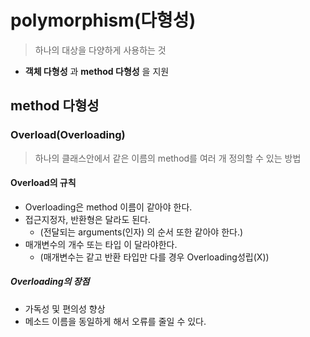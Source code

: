 # polymorphism(다형성)
> 하나의 대상을 다양하게 사용하는 것
- **객체 다형성** 과 **method 다형성** 을 지원

## method 다형성
### Overload(Overloading)
>하나의 클래스안에서 같은 이름의 method를 여러 개 정의할 수 있는 방법

#### Overload의 규칙
- Overloading은 method 이름이 같아야 한다.
- 접근지정자, 반환형은 달라도 된다. 
    - (전달되는 arguments(인자) 의 순서 또한 같아야 한다.)
- 매개변수의 개수 또는 타입 이 달라야한다. 
  - (매개변수는 같고 반환 타입만 다를 경우 Overloading성립(X))

##### Overloading의 장점
- 가독성 및 편의성 향상
- 메소드 이름을 동일하게 해서 오류를 줄일 수 있다. 

